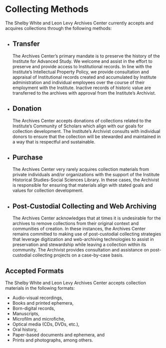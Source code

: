 <h1>Collecting Methods</h1>
<p>The Shelby White and Leon Levy Archives Center currently accepts and acquires collections through the following methods:</p> 
<ul>
<li><h2>Transfer</h2>
<p>The Archives Center’s primary mandate is to preserve the history of the Institute for Advanced Study. We welcome and assist in the effort to preserve and provide access to Institutional records. In line with the Institute’s Intellectual Property Policy, we provide consultation and appraisal of Institutional records created and accumulated by Institute administration and individual employees over the course of their employment with the Institute. Inactive records of historic value are transferred to the archives with approval from the Institute’s Archivist. 
</p></li>
<li><h2>Donation</h2>
<p>The Archives Center accepts donations of collections related to the Institute’s Community of Scholars which align with our goals for collection development. The Institute’s Archivist consults with individual donors to ensure that the collection will be stewarded and maintained in a way that is respectful and sustainable. 
</p>
</li>
<li><h2>Purchase</h2>
<p>The Archives Center very rarely acquires collection materials from private individuals and/or organizations with the support of the Institute Historical Studies-Social Sciences Library. In these cases, the Archivist is responsible for ensuring that materials align with stated goals and values for collection development.
</p></li>
<li><h2>Post-Custodial Collecting and Web Archiving</h2>
<p>The Archives Center acknowledges that at times it is undesirable for the archives to remove collections from their original context and communities of creation. In these instances, the Archives Center remains committed to making use of post-custodial collecting strategies that leverage digitization and web-archiving technologies to assist in preservation and stewardship while leaving a collection within its community. The Archivist provides consultation and assistance on post-custodial collecting projects on a case-by-case basis. </p>
</li>
</ul>

<h2>Accepted Formats</h2>
<p>The Shelby White and Leon Levy Archives Center accepts collection materials in the following formats:</p>
<ul>
<li>Audio-visual recordings,</li> 
<li>Books and printed ephemera,</li> 
<li>Born-digital records,</li> 
<li>Manuscripts,</li> 
<li>Microfilm and microfiche,</li>
<li>Optical media (CDs, DVDs, etc.),</li> 
<li>Oral history,</li> 
<li>Paper-based documents and ephemera, and
<li>Prints and photographs, among others.</li> 
</ul>

